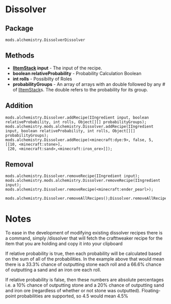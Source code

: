 # Dissolver

## Package
`mods.alchemistry.DissolverDissolver`

## Methods
- **[IItemStack](/Vanilla/Items/IItemStack/) input** - The input of the recipe.
- **boolean relativeProbability** - Probability Calculation Boolean
- **int rolls** -  Possibilty of Roles
- **probabilityGroups** - An array of arrays with an double followed by any # of [IItemStack](/Vanilla/Items/IItemStack/)s. The double refers to the probability for its group.

## Addition
```zenscript
mods.alchemistry.Dissolver.addRecipe(IIngredient input, boolean relativeProbability, int rolls, Object[][] probabilityGroups);
mods.alchemistry.mods.alchemistry.Dissolver.addRecipe(IIngredient input, boolean relativeProbability, int rolls, Object[][] probabilityGroups);
mods.alchemistry.Dissolver.addRecipe(<minecraft:dye:9>, false, 5,
[[10, <minecraft:stone>], 
 [20, <minecraft:sand>,<minecraft:iron_ore>]]);
```

## Removal
```zenscript
mods.alchemistry.Dissolver.removeRecipe(IIngredient input);
mods.alchemistry.mods.alchemistry.Dissolver.removeRecipe(IIngredient input);
mods.alchemistry.Dissolver.removeRecipe(<minecraft:ender_pearl>);

mods.alchemistry.Dissolver.removeAllRecipes();Dissolver.removeAllRecipes();
```

# Notes
To ease in the development of modifying existing dissolver recipes there is a command, simply /dissolver that will fetch the crafttweaker recipe for the item that you are holding and copy it into your clipboard

If relative probability is true, then each probability will be calculated based on the sum of all of the probabilities. In the example above that would mean there is a 33.3% chance of outputting stone each roll and a 66.6% chance of outputting a sand and an iron ore each roll.

If relative probability is false, then these numbers are absolute percentages i.e. a 10% chance of outputting stone and a 20% chance of outputting sand and iron ore (regardless of whether or not stone was outputted). Floating-point probabilities are supported, so 4.5 would mean 4.5%

